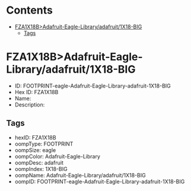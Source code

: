 



Contents
========

* [FZA1X18B>Adafruit-Eagle-Library/adafruit/1X18-BIG](#fza1x18badafruit-eagle-libraryadafruit1x18-big)
	* [Tags](#tags)

# FZA1X18B>Adafruit-Eagle-Library/adafruit/1X18-BIG

- ID: FOOTPRINT-eagle-Adafruit-Eagle-Library-adafruit-1X18-BIG
- Hex ID: FZA1X18B
- Name: 
- Description: 

## Tags

- hexID: FZA1X18B
- oompType: FOOTPRINT
- oompSize: eagle
- oompColor: Adafruit-Eagle-Library
- oompDesc: adafruit
- oompIndex: 1X18-BIG
- oompName: Adafruit-Eagle-Library/adafruit/1X18-BIG
- oompID: FOOTPRINT-eagle-Adafruit-Eagle-Library-adafruit-1X18-BIG
